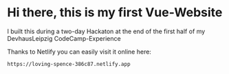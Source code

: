 # Hi there, this is my first Vue-Website

I built this during a two-day Hackaton at the end of the first half of my DevhausLeipzig CodeCamp-Experience

Thanks to Netlify you can easily visit it online here:

    https://loving-spence-386c87.netlify.app

